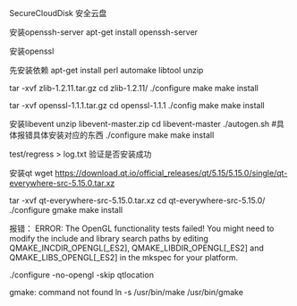 <!--
 * @Author: mengchaobbbigrui
 * @Date: 2022-03-12 02:28:39
 * @LastEditTime: 2022-03-21 22:45:10
 * @FilePath: /SecureCloudDisk/README.md
-->
SecureCloudDisk
安全云盘

安装openssh-server
apt-get install openssh-server

安装openssl

先安装依赖
apt-get install perl automake libtool unzip

tar -xvf zlib-1.2.11.tar.gz
cd zlib-1.2.11/
./configure
make
make install

tar -xvf openssl-1.1.1.tar.gz
cd openssl-1.1.1
./config
make
make install


安装libevent
unzip libevent-master.zip
cd libevent-master
./autogen.sh  #具体报错具体安装对应的东西
./configure
make
make install

test/regress > log.txt 验证是否安装成功


安装qt
wget https://download.qt.io/official_releases/qt/5.15/5.15.0/single/qt-everywhere-src-5.15.0.tar.xz

tar -xvf qt-everywhere-src-5.15.0.tar.xz
cd qt-everywhere-src-5.15.0/
./configure
gmake
make install

报错：
ERROR: The OpenGL functionality tests failed!
You might need to modify the include and library search paths by editing QMAKE_INCDIR_OPENGL[_ES2],
QMAKE_LIBDIR_OPENGL[_ES2] and QMAKE_LIBS_OPENGL[_ES2] in the mkspec for your platform.


./configure -no-opengl -skip qtlocation

gmake: command not found
ln -s /usr/bin/make /usr/bin/gmake